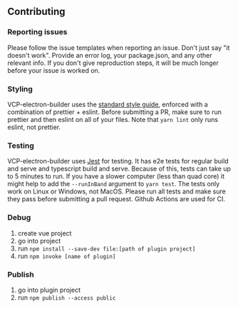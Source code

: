 ## Contributing

### Reporting issues
Please follow the issue templates when reporting an issue. Don't just say "it doesn't work". Provide an error log, your package.json, and any other relevant info. If you don't give reproduction steps, it will be much longer before your issue is worked on.

### Styling

VCP-electron-builder uses the [standard style guide](https://standardjs.com/), enforced with a combination of prettier + eslint. Before submitting a PR, make sure to run prettier and then eslint on all of your files. Note that `yarn lint` only runs eslint, not prettier.

### Testing

VCP-electron-builder uses [Jest](http://jestjs.io/) for testing. It has e2e tests for regular build and serve and typescript build and serve. Because of this, tests can take up to 5 minutes to run. If you have a slower computer (less than quad core) it might help to add the `--runInBand` argument to `yarn test`. The tests only work on Linux or Windows, not MacOS. Please run all tests and make sure they pass before submitting a pull request. Github Actions are used for CI.



### Debug

1. create vue project
1. go into project
1. run `npm install --save-dev file:[path of plugin project]` 
1. run `npm invoke [name of plugin]`



### Publish

1. go into plugin project
1. run `npm publish --access public`